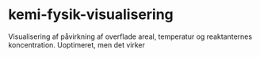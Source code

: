 # kemi-fysik-visualisering
Visualisering af påvirkning af overflade areal, temperatur og reaktanternes koncentration. Uoptimeret, men det virker
